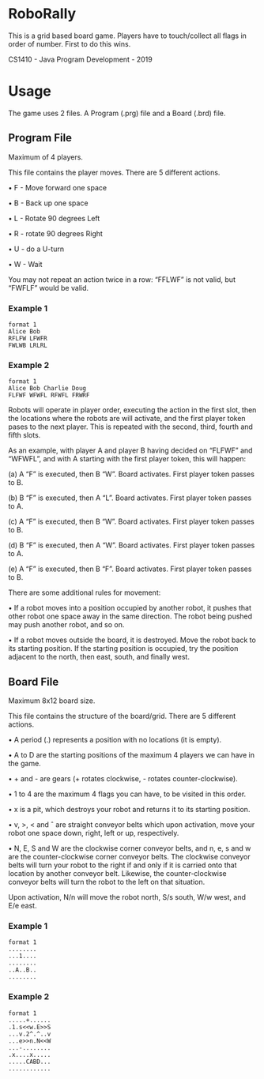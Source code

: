 # RoboRally
This is a grid based board game. Players have to touch/collect all flags in order of number. First to do this wins.

CS1410 - Java Program Development - 2019

# Usage
The game uses 2 files. A Program (.prg) file and a Board (.brd) file.

## Program File
Maximum of 4 players.

This file contains the player moves. There are 5 different actions.

• F - Move forward one space

• B - Back up one space

• L - Rotate 90 degrees Left

• R - rotate 90 degrees Right

• U - do a U-turn

• W - Wait

You may not repeat an action twice in a row: “FFLWF” is not valid, but “FWFLF” would be valid.

### Example 1
```
format 1
Alice Bob
RFLFW LFWFR
FWLWB LRLRL
```

### Example 2
```
format 1
Alice Bob Charlie Doug
FLFWF WFWFL RFWFL FRWRF
```

Robots will operate in player order, executing the action in the first slot, then the locations where
the robots are will activate, and the first player token pases to the next player. This is repeated
with the second, third, fourth and fifth slots.

As an example, with player A and player B having decided on “FLFWF” and “WFWFL”, and with
A starting with the first player token, this will happen:

(a) A “F” is executed, then B “W”. Board activates. First player token passes to B.

(b) B “F” is executed, then A “L”. Board activates. First player token passes to A.

(c) A “F” is executed, then B “W”. Board activates. First player token passes to B.

(d) B “F” is executed, then A “W”. Board activates. First player token passes to A.

(e) A “F” is executed, then B “F”. Board activates. First player token passes to B.

There are some additional rules for movement:

• If a robot moves into a position occupied by another robot, it pushes that other robot one space
away in the same direction. The robot being pushed may push another robot, and so on.

• If a robot moves outside the board, it is destroyed. Move the robot back to its starting position.
If the starting position is occupied, try the position adjacent to the north, then east, south, and
finally west.


## Board File
Maximum 8x12 board size.

This file contains the structure of the board/grid. There are 5 different actions.

• A period (.) represents a position with no locations (it is empty).

• A to D are the starting positions of the maximum 4 players we can have in the game.

• + and - are gears (+ rotates clockwise, - rotates counter-clockwise).

• 1 to 4 are the maximum 4 flags you can have, to be visited in this order.

• x is a pit, which destroys your robot and returns it to its starting position.

• v, >, < and ˆ are straight conveyor belts which upon activation, move your robot one space
down, right, left or up, respectively.

• N, E, S and W are the clockwise corner conveyor belts, and n, e, s and w are the counter-clockwise corner conveyor belts. The clockwise conveyor belts will turn your robot to the right if and only if it is carried onto that location by another
conveyor belt. Likewise, the counter-clockwise conveyor belts will turn the robot to the left
on that situation.

Upon activation, N/n will move the robot north, S/s south, W/w west, and E/e east.

### Example 1
```
format 1
........
...1....
........
..A..B..
........
```

### Example 2
```
format 1
.....+......
.1.s<<w.E>>S
...v.2^.^..v
...e>>n.N<<W
...-........
.x....x.....
.....CABD...
............
```
